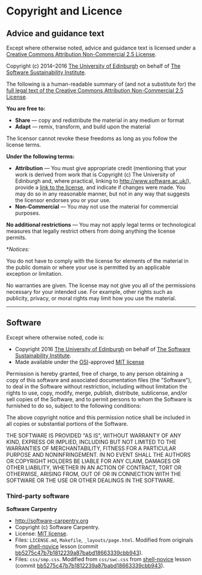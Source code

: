 # Copyright and Licence

## Advice and guidance text

Except where otherwise noted, advice and guidance text is licensed under a [Creative Commons Attribution Non-Commercial 2.5 License](http://creativecommons.org/licenses/by-nc/2.5/scotland/).

Copyright (c) 2014–2016 [The University of Edinburgh](http://www.ed.ac.uk) on behalf of [The Software Sustainability Institute](http://www.software.ac.uk).

The following is a human-readable summary of (and not a substitute for) the [full legal text of the Creative Commons Attribution Non-Commercial 2.5 License](http://creativecommons.org/licenses/by-nc/2.5/scotland/legalcode).

**You are free to:**

* **Share** — copy and redistribute the material in any medium or format
* **Adapt** — remix, transform, and build upon the material

The licensor cannot revoke these freedoms as long as you follow the license terms.

**Under the following terms:**

* **Attribution** — You must give appropriate credit (mentioning that your work is derived from work that is Copyright (c) The University of Edinburgh and, where practical, linking to http://www.software.ac.uk/), provide a [link to the license](http://creativecommons.org/licenses/by-nc/2.5/scotland/), and indicate if changes were made. You may do so in any reasonable manner, but not in any way that suggests the licensor endorses you or your use.
* **Non-Commercial** — You may not use the material for commercial purposes.

**No additional restrictions** — You may not apply legal terms or technological measures that legally restrict others from doing anything the license permits.

**Notices:*

You do not have to comply with the license for elements of the material in the public domain or where your use is permitted by an applicable exception or limitation.

No warranties are given. The license may not give you all of the permissions necessary for your intended use. For example, other rights such as publicity, privacy, or moral rights may limit how you use the material.

---

## Software

Except where otherwise noted, code is:

* Copyright 2016 [The University of Edinburgh](http://www.ed.ac.uk) on behalf of [The Software Sustainability Institute](http://www.software.ac.uk).
* Made available under the [OSI](http://opensource.org)-approved [MIT license](http://opensource.org/licenses/mit-license.html)

Permission is hereby granted, free of charge, to any person obtaining a copy of this software and associated documentation files (the "Software"), to deal in the Software without restriction, including without limitation the rights to use, copy, modify, merge, publish, distribute, sublicense, and/or sell copies of the Software, and to permit persons to whom the Software is furnished to do so, subject to the following conditions:

The above copyright notice and this permission notice shall be included in all copies or substantial portions of the Software. 

THE SOFTWARE IS PROVIDED "AS IS", WITHOUT WARRANTY OF ANY KIND, EXPRESS OR IMPLIED, INCLUDING BUT NOT LIMITED TO THE WARRANTIES OF MERCHANTABILITY, FITNESS FOR A PARTICULAR PURPOSE AND NONINFRINGEMENT. IN NO EVENT SHALL THE AUTHORS OR COPYRIGHT HOLDERS BE LIABLE FOR ANY CLAIM, DAMAGES OR OTHER LIABILITY, WHETHER IN AN ACTION OF CONTRACT, TORT OR OTHERWISE, ARISING FROM, OUT OF OR IN CONNECTION WITH THE SOFTWARE OR THE USE OR OTHER DEALINGS IN THE SOFTWARE.

### Third-party software

**Software Carpentry**

* http://software-carpentry.org
* Copyright (c) Software Carpentry.
* License: [MIT license](http://opensource.org/licenses/mit-license.html).
* Files: `LICENSE.md`, `Makefile`, `_layouts/page.html`. Modified from originals from [shell-novice](https://github.com/swcarpentry/shell-novice) lesson (commit [bb5275c47b7b1812239a87babd18663339cbb943](https://github.com/swcarpentry/shell-novice/commit/bb5275c47b7b1812239a87babd18663339cbb943)).
* Files: `css/smp.css`. Modified from `css/swc.css` from [shell-novice](https://github.com/swcarpentry/shell-novice) lesson (commit [bb5275c47b7b1812239a87babd18663339cbb943](https://github.com/swcarpentry/shell-novice/commit/bb5275c47b7b1812239a87babd18663339cbb943)).
